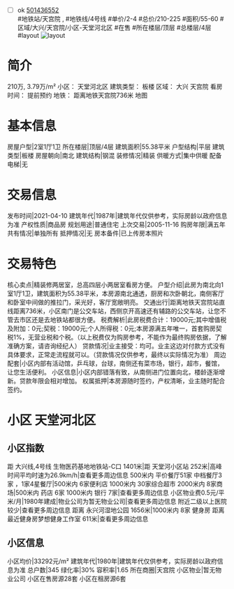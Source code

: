 - [ ] ok [501436552](https://bj.5i5j.com/ershoufang/501436552.html)  
 #地铁站/天宫院 ,  #地铁线/4号线
#单价/2-4 #总价/210-225 #面积/55-60   #区域/大兴/天宫院/小区-天堂河北区 #在售 #所在楼层/顶层 #总楼层/4层 #layout 
![layout](http://image2a.5i5j.com/bdir/layout/819be238573a483f91a03531d42a76ed.jpg_P5.jpg) 
# 简介 
 210万,  3.79万/m² 
小区： 天堂河北区
建筑类型： 板楼
区域： 大兴 天宫院
看房时间： 提前预约
地铁： 距离地铁天宫院736米 地图
# 基本信息 
 房屋户型|2室1厅1卫
所在楼层|顶层/4层
建筑面积|55.38平米
户型结构|平层
建筑类型|板楼
房屋朝向|南北
建筑结构|钢混
装修情况|精装
供暖方式|集中供暖
配备电梯|无
# 交易信息 
 发布时间|2021-04-10
建筑年代|1987年|建筑年代仅供参考，实际房龄以政府信息为准
产权性质|商品房
规划用途|普通住宅
上次交易|2005-11-16
购房年限|满五年
共有情况|单独所有
抵押情况|无
房本备件|已上传房本照片
# 交易特色 
 核心卖点|精装修两居室，总高四层小两居室看房方便。
户型介绍|此房为南北向1室1厅1卫，建筑面积为55.38平米，本房源南北通透，厨房和次卧朝北，南侧客厅和卧室中间做的推拉门，采光好，客厅宽敞明亮。
交通出行|距离地铁天宫院站直线距离736米，小区南门是公交车站，西侧京开高速还有辅路的公交车站，让您不管去市区还是去地铁站都很方便。
税费解析|此房税费合计：19000元;其中增值税及附加：0元;契税：19000元;个人所得税：0元;本房源满五年唯一，首套购房契税1%，无营业税和个税。（以上税费仅为购房参考，不能作为最终购房依据，了解准确方案，请咨询经纪人）
贷款情况|业主接受：均可。业主这边对付款方式没有具体要求，正常走流程就可以。（贷款情况仅供参考，最终以实际情况为准）
周边配套|小区内部有活动馆，乒乓球，台球，南侧还有菜市场，银行，超市，餐馆，让您生活便利。
小区信息|小区内部错落有致，从南侧进门位置向北，楼龄逐渐增新。贷款年限会相对增加。
权属抵押|本房源随时签约，产权清晰，业主随时配合签约。
# 小区 天堂河北区
## 小区指数 
 距 大兴线,4号线 生物医药基地地铁站-C口 1401米|距 天堂河小区站 252米|高峰时间平均时速为26.9km/h|查看更多周边信息
500米内 平价餐厅51家
中档餐厅3家 ，1家4星餐厅|500米内 6家便利店
1000米内 30家综合超市
2000米内 8家商场|500米内 药店 6家
1000米内 银行 7家|查看更多周边信息
小区物业费0.5元/平米/月|1980年建成|物业公司为暂无物业公司|查看更多周边信息
附近二级以上医院较少|查看更多周边信息
距离 永兴河湿地公园 1656米|1000米内 8家 健身房
距离最近健身房梦想健身工作室 611米|查看更多周边信息
## 小区信息 
 小区均价|33292元/m²
建筑年代|1980年|建筑年代仅供参考，实际房龄以政府信息为准
总户数|345
绿化率|30%
容积率|1.65
所在商圈|天宫院
小区物业|暂无物业公司
小区在售房源28套
小区在租房源6套
